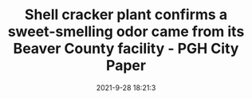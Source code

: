 ---
"title": "Shell cracker plant confirms a sweet-smelling odor came from its Beaver County facility - PGH City Paper"
"date": "2021-9-28 18:21:3"
"feed_name": "GOOGLENEWSCONSTRUCTION"
"feed_website": "https://news.google.com/search?q=construction%2Bincident&hl=en-US&gl=US&ceid=US:en"
"feed_rss": "https://news.google.com/rss/search?q=construction%2Bincident&hl=en-US&gl=US&ceid=US:en"
"link": "https://www.pghcitypaper.com/pittsburgh/shell-cracker-plant-confirms-a-sweet-smelling-odor-came-from-its-beaver-county-facility/Content?oid=20275866"
"source": "{'href': 'https://www.pghcitypaper.com', 'title': 'PGH City Paper'}"
"file": "_posts/2021-1-1-ad692ee16202055ace5da26594e5404253022cf0.md"
"accident": "0"
"drilling": "0"
"dead": "0"
"injured": "0"
"arrested": "0"
"where": "unknown site"
"place": "unknown place"
---